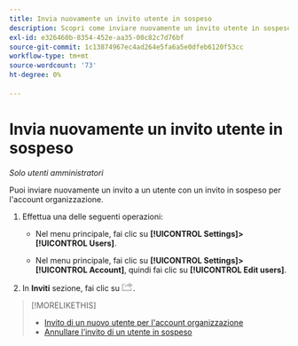 ```yaml
---
title: Invia nuovamente un invito utente in sospeso
description: Scopri come inviare nuovamente un invito utente in sospeso.
exl-id: e326460b-8354-452e-aa35-00c82c7d76bf
source-git-commit: 1c13874967ec4ad264e5fa6a5e0dfeb6120f53cc
workflow-type: tm+mt
source-wordcount: '73'
ht-degree: 0%

---
```


# Invia nuovamente un invito utente in sospeso

*Solo utenti amministratori*

Puoi inviare nuovamente un invito a un utente con un invito in sospeso per l&#39;account organizzazione.

1. Effettua una delle seguenti operazioni:

   * Nel menu principale, fai clic su **[!UICONTROL Settings]>[!UICONTROL Users]**.

   * Nel menu principale, fai clic su **[!UICONTROL Settings]>[!UICONTROL Account]**, quindi fai clic su **[!UICONTROL Edit users]**.

1. In **Inviti** sezione, fai clic su ![Invia di nuovo](/help/dsp/assets/resend.png).

>[!MORELIKETHIS]
>
>* [Invito di un nuovo utente per l&#39;account organizzazione](user-invite.md)
>* [Annullare l’invito di un utente in sospeso](user-uninvite.md)


<!-- >* [Edit User Permissions or Delete a User](user-edit.md) -->
